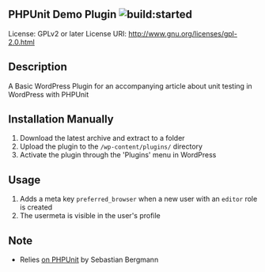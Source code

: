 ## PHPUnit Demo Plugin <img src="https://travis-ci.org/cmtiml/testtravis.svg?branch=master" alt="build:started">
License: GPLv2 or later
License URI: http://www.gnu.org/licenses/gpl-2.0.html

## Description 
A Basic WordPress Plugin for an accompanying article about unit testing in WordPress with PHPUnit

## Installation Manually
1. Download the latest archive and extract to a folder
2. Upload the plugin to the `/wp-content/plugins/` directory
3. Activate the plugin through the 'Plugins' menu in WordPress

## Usage
1. Adds a meta key `preferred_browser` when a new user with an `editor` role is created
2. The usermeta is visible in the user's profile

## Note
* Relies [on PHPUnit](https://github.com/sebastianbergmann/phpunit) by Sebastian Bergmann

